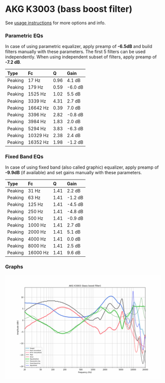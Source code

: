 # AKG K3003 (bass boost filter)
See [usage instructions](https://github.com/jaakkopasanen/AutoEq#usage) for more options and info.

### Parametric EQs
In case of using parametric equalizer, apply preamp of **-6.5dB** and build filters manually
with these parameters. The first 5 filters can be used independently.
When using independent subset of filters, apply preamp of **-7.2 dB**.

| Type    | Fc       |    Q | Gain    |
|:--------|:---------|:-----|:--------|
| Peaking | 17 Hz    | 0.96 | 4.1 dB  |
| Peaking | 179 Hz   | 0.59 | -6.0 dB |
| Peaking | 1525 Hz  | 1.02 | 5.5 dB  |
| Peaking | 3339 Hz  | 4.31 | 2.7 dB  |
| Peaking | 16642 Hz | 0.39 | 7.0 dB  |
| Peaking | 3396 Hz  | 2.82 | -0.8 dB |
| Peaking | 3984 Hz  | 1.83 | 2.0 dB  |
| Peaking | 5294 Hz  | 3.83 | -6.3 dB |
| Peaking | 10329 Hz | 2.38 | 2.4 dB  |
| Peaking | 16352 Hz | 1.98 | -1.2 dB |

### Fixed Band EQs
In case of using fixed band (also called graphic) equalizer, apply preamp of **-9.9dB**
(if available) and set gains manually with these parameters.

| Type    | Fc       |    Q | Gain    |
|:--------|:---------|:-----|:--------|
| Peaking | 31 Hz    | 1.41 | 2.2 dB  |
| Peaking | 63 Hz    | 1.41 | -1.2 dB |
| Peaking | 125 Hz   | 1.41 | -4.5 dB |
| Peaking | 250 Hz   | 1.41 | -4.8 dB |
| Peaking | 500 Hz   | 1.41 | -0.9 dB |
| Peaking | 1000 Hz  | 1.41 | 2.7 dB  |
| Peaking | 2000 Hz  | 1.41 | 5.1 dB  |
| Peaking | 4000 Hz  | 1.41 | 0.0 dB  |
| Peaking | 8000 Hz  | 1.41 | 2.5 dB  |
| Peaking | 16000 Hz | 1.41 | 9.6 dB  |

### Graphs
![](./AKG%20K3003%20(bass%20boost%20filter).png)